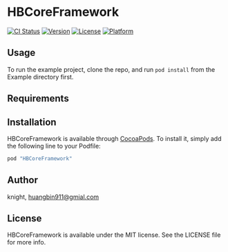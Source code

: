 # HBCoreFramework

[![CI Status](http://img.shields.io/travis/knight/HBCoreFramework.svg?style=flat)](https://travis-ci.org/knight/HBCoreFramework)
[![Version](https://img.shields.io/cocoapods/v/HBCoreFramework.svg?style=flat)](http://cocoapods.org/pods/HBCoreFramework)
[![License](https://img.shields.io/cocoapods/l/HBCoreFramework.svg?style=flat)](http://cocoapods.org/pods/HBCoreFramework)
[![Platform](https://img.shields.io/cocoapods/p/HBCoreFramework.svg?style=flat)](http://cocoapods.org/pods/HBCoreFramework)

## Usage

To run the example project, clone the repo, and run `pod install` from the Example directory first.

## Requirements

## Installation

HBCoreFramework is available through [CocoaPods](http://cocoapods.org). To install
it, simply add the following line to your Podfile:

```ruby
pod "HBCoreFramework"
```

## Author

knight, huangbin911@gmial.com

## License

HBCoreFramework is available under the MIT license. See the LICENSE file for more info.
